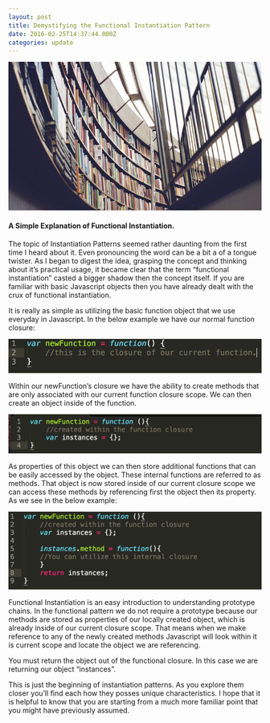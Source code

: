 ```yaml
---
layout: post
title: Demystifying the Functional Instantiation Pattern
date: 2016-02-25T14:37:44.000Z
categories: update
---
```

<img src="/images/fulls/03.jpg" class="fit image"> 

<h4>A Simple Explanation of Functional Instantiation.</h4>

The topic of Instantiation Patterns seemed rather daunting from the first time I heard about it. Even pronouncing the word can be a bit a of a tongue twister. As I began to digest the idea, grasping the concept and thinking about it’s practical usage, it became clear that the term “functional instantiation” casted a bigger shadow then the concept itself. If you are familiar with basic Javascript objects then you have already dealt with the crux of functional instantiation.

It is really as simple as utilizing the basic function object that we use everyday in Javascript. In the below example we have our normal function closure:

<img src="/images/screenshot1.png">


Within our newFunction’s closure we have the ability to create methods that are only associated with our current function closure scope. We can then create an object inside of the function. 

<img src="/images/screenshot2.png">


As properties of this object we can then store additional functions that can be easily accessed by the object. These internal functions are referred to as methods. That object is now stored inside of our current closure scope we can access these methods by referencing first the object then its property. As we see in the below example:

<img src="/images/screenshot3.png">


Functional Instantiation is an easy introduction to understanding prototype chains. In the functional pattern we do not require a prototype because our methods are stored as properties of our locally created object, which is already inside of our current closure scope. That means when we make reference to any of the newly created methods Javascript will look within it is current scope and locate the object we are referencing.


You must return the object out of the functional closure. In this case we are returning our object “instances”.

This is just the beginning of instantiation patterns. As you explore them closer you’ll find each how they posses unique characteristics. I hope that it is helpful to know that you are starting from a much more familiar point that you might have previously assumed.

